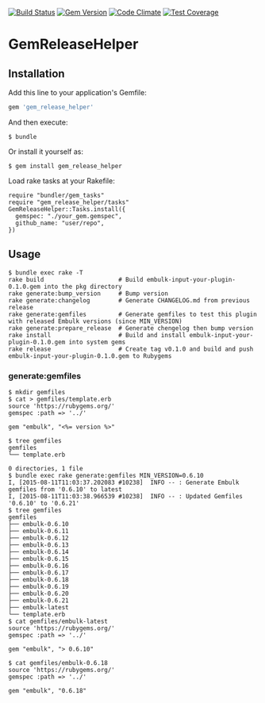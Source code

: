 [![Build Status](https://travis-ci.org/uu59/gem_release_helper.svg?branch=master)](https://travis-ci.org/uu59/gem_release_helper)
[![Gem Version](https://badge.fury.io/rb/gem_release_helper.svg)](http://badge.fury.io/rb/gem_release_helper)
[![Code Climate](https://codeclimate.com/github/uu59/gem_release_helper/badges/gpa.svg)](https://codeclimate.com/github/uu59/gem_release_helper)
[![Test Coverage](https://codeclimate.com/github/uu59/gem_release_helper/badges/coverage.svg)](https://codeclimate.com/github/uu59/gem_release_helper/coverage)

# GemReleaseHelper



## Installation

Add this line to your application's Gemfile:

```ruby
gem 'gem_release_helper'
```

And then execute:

    $ bundle

Or install it yourself as:

    $ gem install gem_release_helper

Load rake tasks at your Rakefile:

    require "bundler/gem_tasks"
    require "gem_release_helper/tasks"
    GemReleaseHelper::Tasks.install({
      gemspec: "./your_gem.gemspec",
      github_name: "user/repo",
    })

## Usage

    $ bundle exec rake -T
    rake build                     # Build embulk-input-your-plugin-0.1.0.gem into the pkg directory
    rake generate:bump_version     # Bump version
    rake generate:changelog        # Generate CHANGELOG.md from previous release
    rake generate:gemfiles         # Generate gemfiles to test this plugin with released Embulk versions (since MIN_VERSION)
    rake generate:prepare_release  # Generate chengelog then bump version
    rake install                   # Build and install embulk-input-your-plugin-0.1.0.gem into system gems
    rake release                   # Create tag v0.1.0 and build and push embulk-input-your-plugin-0.1.0.gem to Rubygems

### generate:gemfiles

    $ mkdir gemfiles
    $ cat > gemfiles/template.erb
    source 'https://rubygems.org/'
    gemspec :path => '../'

    gem "embulk", "<%= version %>"

    $ tree gemfiles
    gemfiles
    └── template.erb

    0 directories, 1 file
    $ bundle exec rake generate:gemfiles MIN_VERSION=0.6.10
    I, [2015-08-11T11:03:37.202083 #10238]  INFO -- : Generate Embulk gemfiles from '0.6.10' to latest
    I, [2015-08-11T11:03:38.966539 #10238]  INFO -- : Updated Gemfiles '0.6.10' to '0.6.21'
    $ tree gemfiles
    gemfiles
    ├── embulk-0.6.10
    ├── embulk-0.6.11
    ├── embulk-0.6.12
    ├── embulk-0.6.13
    ├── embulk-0.6.14
    ├── embulk-0.6.15
    ├── embulk-0.6.16
    ├── embulk-0.6.17
    ├── embulk-0.6.18
    ├── embulk-0.6.19
    ├── embulk-0.6.20
    ├── embulk-0.6.21
    ├── embulk-latest
    └── template.erb
    $ cat gemfiles/embulk-latest
    source 'https://rubygems.org/'
    gemspec :path => '../'

    gem "embulk", "> 0.6.10"

    $ cat gemfiles/embulk-0.6.18
    source 'https://rubygems.org/'
    gemspec :path => '../'

    gem "embulk", "0.6.18"
